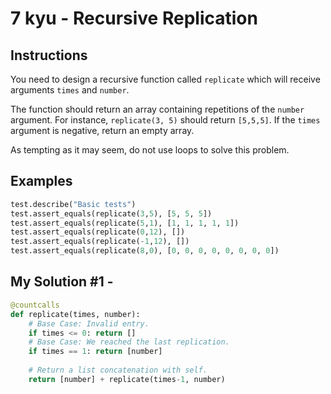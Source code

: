 # 7 kyu - Recursive Replication
## Instructions
You need to design a recursive function called `replicate` which will receive arguments `times` and `number`.

The function should return an array containing repetitions of the `number` argument. For instance, `replicate(3, 5)` should return `[5,5,5]`. If the `times` argument is negative, return an empty array.

As tempting as it may seem, do not use loops to solve this problem.

## Examples
```python
test.describe("Basic tests")
test.assert_equals(replicate(3,5), [5, 5, 5])
test.assert_equals(replicate(5,1), [1, 1, 1, 1, 1])
test.assert_equals(replicate(0,12), [])
test.assert_equals(replicate(-1,12), [])
test.assert_equals(replicate(8,0), [0, 0, 0, 0, 0, 0, 0, 0])
```

## My Solution #1 - 
```python
@countcalls
def replicate(times, number):
    # Base Case: Invalid entry.
    if times <= 0: return []
    # Base Case: We reached the last replication.
    if times == 1: return [number]
    
    # Return a list concatenation with self.
    return [number] + replicate(times-1, number)
```